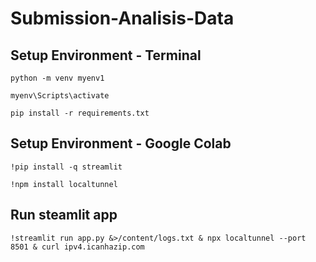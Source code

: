 # Submission-Analisis-Data

## Setup Environment - Terminal
`python -m venv myenv1`

`myenv\Scripts\activate`

`pip install -r requirements.txt`

## Setup Environment - Google Colab
`!pip install -q streamlit`

`!npm install localtunnel`

## Run steamlit app
`!streamlit run app.py &>/content/logs.txt & npx localtunnel --port 8501 & curl ipv4.icanhazip.com`
